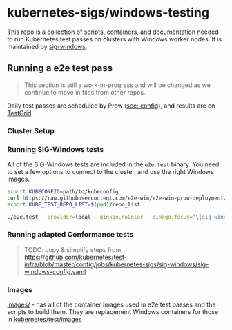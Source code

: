 # kubernetes-sigs/windows-testing

This repo is a collection of scripts, containers, and documentation needed to run Kubernetes test passes on clusters with Windows worker nodes. It is maintained by [sig-windows](https://github.com/kubernetes/community/tree/master/sig-windows).


## Running a e2e test pass

> This section is still a work-in-progress and will be changed as we continue to move in files from other repos.

Daily test passes are scheduled by Prow ([see: config](https://github.com/kubernetes/test-infra/blob/master/config/jobs/kubernetes-sigs/sig-windows/sig-windows-config.yaml)), and results are on [TestGrid](https://testgrid.k8s.io/sig-windows).

### Cluster Setup


### Running SIG-Windows tests

All of the SIG-Windows tests are included in the `e2e.test` binary. You need to set a few options to connect to the cluster, and use the right Windows images.

```bash
export KUBECONFIG=path/to/kubeconfig
curl https://raw.githubusercontent.com/e2e-win/e2e-win-prow-deployment/master/repo-list -o repo_list
export KUBE_TEST_REPO_LIST=$(pwd)/repo_list

./e2e.test --provider=local --ginkgo.noColor --ginkgo.focus="\[sig-windows\]" --node-os-distro="windows"
```

### Running adapted Conformance tests

> TODO: copy & simplify steps from https://github.com/kubernetes/test-infra/blob/master/config/jobs/kubernetes-sigs/sig-windows/sig-windows-config.yaml

### Images

[images/](images/README.md) - has all of the container images used in e2e test passes and the scripts to build them. They are replacement Windows containers for those in [kubernetes/test/images](https://github.com/kubernetes/kubernetes/tree/master/test/images)
